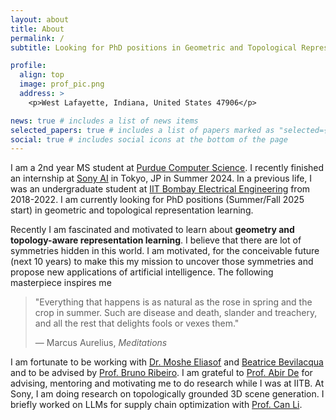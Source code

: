 ```yaml
---
layout: about
title: About
permalink: /
subtitle: Looking for PhD positions in Geometric and Topological Representation Learning <br> <code>mantrik@purdue.edu</code>

profile:
  align: top
  image: prof_pic.png
  address: >
    <p>West Lafayette, Indiana, United States 47906</p>

news: true # includes a list of news items
selected_papers: true # includes a list of papers marked as "selected={true}"
social: true # includes social icons at the bottom of the page
---
```


<!-- > "You Are The Average Of The 5 People You Spend The Most Time With" - Jim Rohn -->

I am a 2nd year MS student at [Purdue Computer Science](https://www.cs.purdue.edu). I recently finished an internship at [Sony AI](https://ai.sony/) in Tokyo, JP in Summer 2024. In a previous life, I was an undergraduate student at [IIT Bombay Electrical Engineering](https://www.ee.iitb.ac.in/web/index.php) from 2018-2022. I am currently looking for PhD positions (Summer/Fall 2025 start) in geometric and topological representation learning.

<!-- I graduated from the [Indian Institute of Technology Bombay](https://www.iitb.ac.in/) with Bachelor of Technology (B.Tech.) in [Electrical Engineering](https://www.ee.iitb.ac.in/web/academics/curriculum/btechnew#SEM1) and minor in (1) [Computer Science and Engineering](https://www.cse.iitb.ac.in/) and (2) [Artificial Intelligence and Data Science](https://www.minds.iitb.ac.in/). -->

<!-- > “Imagination is everything. It is the preview of life's coming attractions.” - Albert Einstein -->


<!-- ## Research Interests -->
Recently I am fascinated and motivated to learn about **geometry and topology-aware representation learning**. I believe that there are lot of symmetries hidden in this world. I am motivated, for the conceivable future (next 10 years) to make this my mission to uncover those symmetries and propose new
applications of artificial intelligence. The following masterpiece inspires me
> "Everything that happens is as natural as the rose in spring and the crop in summer. Such are disease and death, slander and treachery, and all the rest that delights fools or vexes them."
> 
> — Marcus Aurelius, *Meditations*  

I am fortunate to be working with [Dr. Moshe Eliasof](https://maths4dl.ac.uk/team-member/moshe-eliasof) and [Beatrice Bevilacqua](https://beabevi.github.io/) and to be advised by [Prof. Bruno Ribeiro](https://www.cs.purdue.edu/homes/ribeirob/). I am grateful to [Prof. Abir De](https://abir-de.github.io/) for advising, mentoring and motivating me to do research while I was at IITB. At Sony, I am doing research on topologically grounded 3D scene generation. I briefly worked on LLMs for supply chain optimization with [Prof. Can Li](https://canli1.github.io/).


<!-- Currently, I am working on my Undergraduate Thesis in the area of Graph Representation Learning and Machine Learning on Structured Data. -->

<!-- Write your biography here. Tell the world about yourself. Link to your favorite [subreddit](http://reddit.com). You can put a picture in, too. The code is already in, just name your picture `prof_pic.jpg` and put it in the `img/` folder.

Put your address / P.O. box / other info right below your picture. You can also disable any these elements by editing `profile` property of the YAML header of your `_pages/about.md`. Edit `_bibliography/papers.bib` and Jekyll will render your [publications page](/al-folio/publications/) automatically.

Link to your social media connections, too. This theme is set up to use [Font Awesome icons](http://fortawesome.github.io/Font-Awesome/) and [Academicons](https://jpswalsh.github.io/academicons/), like the ones below. Add your Facebook, Twitter, LinkedIn, Google Scholar, or just disable all of them. -->
